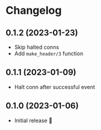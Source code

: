 # Changelog

## 0.1.2 (2023-01-23)

- Skip halted conns
- Add `make_header/3` function

## 0.1.1 (2023-01-09)

- Halt conn after successful event

## 0.1.0 (2023-01-06)

- Initial release :tada:
